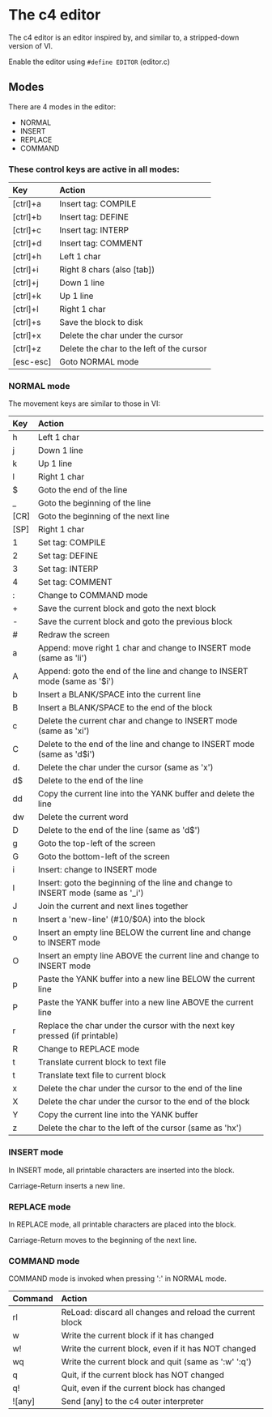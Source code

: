 # The c4 editor

The c4 editor is an editor inspired by, and similar to, a stripped-down version of VI.

Enable the editor using `#define EDITOR` (editor.c)

## Modes
There are 4 modes in the editor:
- NORMAL
- INSERT
- REPLACE
- COMMAND

### These control keys are active in all modes:

| Key       | Action |
| :--       | :-- |
| [ctrl]+a  | Insert tag: COMPILE |
| [ctrl]+b  | Insert tag: DEFINE |
| [ctrl]+c  | Insert tag: INTERP |
| [ctrl]+d  | Insert tag: COMMENT |
| [ctrl]+h  | Left 1 char |
| [ctrl]+i  | Right 8 chars (also [tab]) |
| [ctrl]+j  | Down 1 line |
| [ctrl]+k  | Up 1 line |
| [ctrl]+l  | Right 1 char |
| [ctrl]+s  | Save the block to disk |
| [ctrl]+x  | Delete the char under the cursor |
| [ctrl]+z  | Delete the char to the left of the cursor |
| [esc-esc] | Goto NORMAL mode |

### NORMAL mode

The movement keys are similar to those in VI:

| Key  | Action|
| :--  | :-- |
| h    | Left 1 char |
| j    | Down 1 line |
| k    | Up 1 line |
| l    | Right 1 char |
| $    | Goto the end of the line |
| _    | Goto the beginning of the line |
| [CR] | Goto the beginning of the next line |
| [SP] | Right 1 char |
| 1    | Set tag: COMPILE |
| 2    | Set tag: DEFINE |
| 3    | Set tag: INTERP |
| 4    | Set tag: COMMENT |
| :    | Change to COMMAND mode |
| +    | Save the current block and goto the next block |
| -    | Save the current block and goto the previous block |
| #    | Redraw the screen |
| a    | Append: move right 1 char and change to INSERT mode (same as 'li') |
| A    | Append: goto the end of the line and change to INSERT mode  (same as '$i') |
| b    | Insert a BLANK/SPACE into the current line |
| B    | Insert a BLANK/SPACE to the end of the block |
| c    | Delete the current char and change to INSERT mode (same as 'xi') |
| C    | Delete to the end of the line and change to INSERT mode (same as 'd$i') |
| d.   | Delete the char under the cursor (same as 'x') |
| d$   | Delete to the end of the line |
| dd   | Copy the current line into the YANK buffer and delete the line |
| dw   | Delete the current word |
| D    | Delete to the end of the line (same as 'd$') |
| g    | Goto the top-left of the screen |
| G    | Goto the bottom-left of the screen |
| i    | Insert: change to INSERT mode |
| I    | Insert: goto the beginning of the line and change to INSERT mode (same as '_i') |
| J    | Join the current and next lines together |
| n    | Insert a 'new-line' (#10/$0A) into the block |
| o    | Insert an empty line BELOW the current line and change to INSERT mode |
| O    | Insert an empty line ABOVE the current line and change to INSERT mode |
| p    | Paste the YANK buffer into a new line BELOW the current line |
| P    | Paste the YANK buffer into a new line ABOVE the current line |
| r    | Replace the char under the cursor with the next key pressed (if printable) |
| R    | Change to REPLACE mode |
| t    | Translate current block to text file |
| t    | Translate text file to current block  |
| x    | Delete the char under the cursor to the end of the line |
| X    | Delete the char under the cursor to the end of the block |
| Y    | Copy the current line into the YANK buffer |
| z    | Delete the char to the left of the cursor (same as 'hx') |

### INSERT mode

In INSERT mode, all printable characters are inserted into the block.

Carriage-Return inserts a new line.

### REPLACE mode

In REPLACE mode, all printable characters are placed into the block.

Carriage-Return moves to the beginning of the next line.

### COMMAND mode

COMMAND mode is invoked when pressing ':' in NORMAL mode.

| Command | Action|
| :--     | :-- |
| rl      | ReLoad: discard all changes and reload the current block |
| w       | Write the current block if it has changed |
| w!      | Write the current block, even if it has NOT changed |
| wq      | Write the current block and quit (same as ':w' ':q') |
| q       | Quit, if the current block has NOT changed |
| q!      | Quit, even if the current block has changed |
| ![any]  | Send [any] to the c4 outer interpreter |
